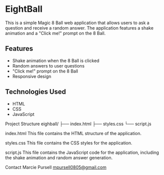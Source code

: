 # EightBall

This is a simple Magic 8 Ball web application that allows users to ask a question and receive a random answer. The application features a shake animation and a "Click me!" prompt on the 8 Ball.

## Features

- Shake animation when the 8 Ball is clicked
- Random answers to user questions
- "Click me!" prompt on the 8 Ball
- Responsive design

## Technologies Used

- HTML
- CSS
- JavaScript


Project Structure
eighball/
├── index.html
├── styles.css
└── script.js

index.html
This file contains the HTML structure of the application.

styles.css
This file contains the CSS styles for the application.

script.js
This file contains the JavaScript code for the application, including the shake animation and random answer generation.

Contact
Marcie Pursell
mpursell0805@gmail.com
